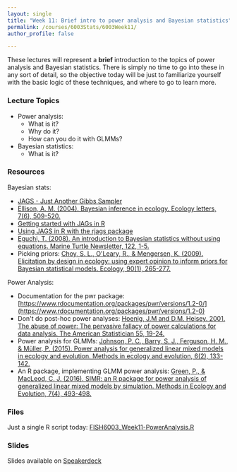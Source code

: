 ```yaml
---
layout: single
title: "Week 11: Brief intro to power analysis and Bayesian statistics"
permalink: /courses/6003Stats/6003Week11/
author_profile: false

---
```


These lectures will represent a **brief** introduction to the topics of power analysis and Bayesian statistics. There is simply no time to go into these in any sort of detail, so the objective today will be just to familiarize yourself with the basic logic of these techniques, and where to go to learn more.

### Lecture Topics

* Power analysis: 
	- What is it?
	- Why do it?
	- How can you do it with GLMMs?
* Bayesian statistics:
	- What is it?

### Resources

Bayesian stats:
- [JAGS - Just Another Gibbs Sampler](http://mcmc-jags.sourceforge.net/)
- [Ellison, A. M. (2004). Bayesian inference in ecology. Ecology letters, 7(6), 509-520.](https://onlinelibrary.wiley.com/doi/pdf/10.1111/j.1461-0248.2004.00603.x)
- [Getting started with JAGs in R](https://www.r-bloggers.com/getting-started-with-jags-rjags-and-bayesian-modelling/)
- [Using JAGS in R with the rjags package](http://www.johnmyleswhite.com/notebook/2010/08/20/using-jags-in-r-with-the-rjags-package/)
- [Eguchi, T. (2008). An introduction to Bayesian statistics without using equations. Marine Turtle Newsletter, 122, 1-5.](http://mgel2011-kvm.env.duke.edu/wp-content/publicuploads/eguchi-2008-intro-to-baysian-statistics.pdf)
- Picking priors: [Choy, S. L., O'Leary, R., & Mengersen, K. (2009). Elicitation by design in ecology: using expert opinion to inform priors for Bayesian statistical models. Ecology, 90(1), 265-277.](https://esajournals.onlinelibrary.wiley.com/doi/full/10.1890/07-1886.1)

Power Analysis:
- Documentation for the pwr package: [https://www.rdocumentation.org/packages/pwr/versions/1.2-0/](https://www.rdocumentation.org/packages/pwr/versions/1.2-0)
- Don't do post-hoc power analyses: [Hoenig, J.M and D.M. Heisey. 2001. The abuse of power: The pervasive fallacy of power calculations for data analysis. The American Statistician 55, 19-24.](https://amstat.tandfonline.com/doi/abs/10.1198/000313001300339897#.WruwXYjwY2w)
- Power analysis for GLMMs: [Johnson, P. C., Barry, S. J., Ferguson, H. M., & Müller, P. (2015). Power analysis for generalized linear mixed models in ecology and evolution. Methods in ecology and evolution, 6(2), 133-142.](https://besjournals.onlinelibrary.wiley.com/doi/full/10.1111/2041-210X.12306)
 - An R package, implementing GLMM power analysis: [Green, P., & MacLeod, C. J. (2016). SIMR: an R package for power analysis of generalized linear mixed models by simulation. Methods in Ecology and Evolution, 7(4), 493-498.](https://besjournals.onlinelibrary.wiley.com/doi/full/10.1111/2041-210X.12504)

### Files

Just a single R script today:
[FISH6003_Week11-PowerAnalysis.R](/assets/images/6003/FISH6003_Week11-PowerAnalysis.R)

### Slides

Slides available on [Speakerdeck](https://speakerdeck.com/pandalusplatyceros/fish-6003-week-11-intro-to-power-analysis-and-bayesian)
<script async class="speakerdeck-embed" data-id="0f293b3ca54b4563b96e3366f81c9c9c" data-ratio="1.77777777777778" src="//speakerdeck.com/assets/embed.js"></script>


